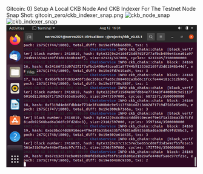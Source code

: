 Gitcoin: 0) Setup A Local CKB Node And CKB Indexer For The Testnet
Node Snap Shot:
gitcoin_zero/ckb_indexer_snap.png
![ckb_node_snap](https://user-images.githubusercontent.com/87719406/129157463-bd9973e2-8458-43fb-85ad-a1b9e83f0e15.png)
![ckb_indexer_snap](https://https://github.com/DeltaJavelina21/nervos-hackathon/blob/main/gitcoin_zero/ckb_indexer_snap.png)
![](ckb_node_snap.png)
